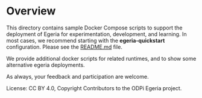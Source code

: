 <!-- SPDX-License-Identifier: CC-BY-4.0 -->
<!-- Copyright Contributors to the ODPi Egeria project. -->

# Overview
This directory contains sample Docker Compose scripts to support the deployment of Egeria for experimentation,
development, and learning. In most cases, we recommend starting with the **egeria-quickstart** configuration. Please see the 
[README.md](./egeria-quickstart/README.md) file.

We provide additional docker scripts for related runtimes, and to show some alternative egeria deployments.


As always, your feedback and participation are welcome. 


License: CC BY 4.0, Copyright Contributors to the ODPi Egeria project.